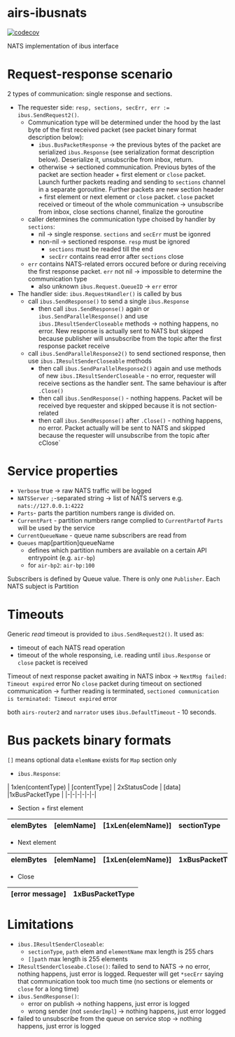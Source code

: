 # airs-ibusnats
[![codecov](https://codecov.io/gh/untillpro/airs-ibusnats/branch/master/graph/badge.svg?token=HmtGrmC6C1)](https://codecov.io/gh/untillpro/airs-ibusnats)

NATS implementation of ibus interface

# Request-response scenario

2 types of communication: single response and sections.
- The requester side: `resp, sections, secErr, err := ibus.SendRequest2()`.
  - Communication type will be determined under the hood by the last byte of the first received packet (see packet binary format description below):
    - `ibus.BusPacketResponse` -> the previous bytes of the packet are serialized `ibus.Response` (see  serialization format description below). Deserialize it, unsubscribe from inbox, return.
    - otherwise -> sectioned communication. Previous bytes of the packet are section header + first element or `close` packet. Launch further packets reading and sending to `sections` channel in a separate goroutine. Further packets are new section header + first element or next element or `close` packet. `close` packet received or timeout of the whole communication -> unsubscribe from inbox, close sections channel, finalize the goroutine
  - caller determines the communication type choised by handler by `sections`:
    - nil -> single response. `sections` and `secErr` must be igonred
    - non-nil -> sectioned response. `resp` must be ignored
      - `sections` must be readed till the end
      - `secErr` contains read error after `sections` close
  - `err` contains NATS-related errors occured before or during receiving the first response packet. `err` not nil -> impossible to determine the communication type
    - also unknown `ibus.Request.QueueID` -> `err` error
- The handler side: `ibus.RequestHandler()` is called by bus
   - call `ibus.SendResponse()` to send a single `ibus.Response`
     - then call `ibus.SendResponse()` again or `ibus.SendParallelResponse()` and use `ibus.IResultSenderCloseable` methods -> nothing happens, no error. New response is actually sent to NATS but skipped because publisher will unsubscribe from the topic after the first response packet receive
   - call `ibus.SendParallelResponse2()` to send sectioned response, then use `ibus.IResultSenderCloseable` methods
     - then call `ibus.SendParallelResponse2()` again and use methods of new `ibus.IResultSenderCloseable` - no error, requester will receive sections as the handler sent. The same behaviour is after `.Close()`
     - then call `ibus.SendResponse()` - nothing happens. Packet will be received bye requester and skipped because it is not section-related
     - then call `ibus.SendResponse()` after `.Close()` - nothing happens, no error. Packet actually will be sent to NATS and skipped because the requester will unsubscribe from the topic after cClose`

# Service properties
- `Verbose` true -> raw NATS traffic will be logged
- `NATSServer` `;`-separated string -> list of NATS servers e.g. `nats://127.0.0.1:4222`
- `Parts`- parts the partition numbers range is divided on.
- `CurrentPart` - partition numbers range complied to `CurrentPart`of `Parts` will be used by the service
- `CurrentQueueName` - queue name subscribers are read from
- `Queues` map[partition]queueName
  - defines which partition numbers are available on a certain API entrypoint (e.g. `air-bp`)
  - for `air-bp2`: `air-bp:100`

Subscribers is defined by Queue value. There is only one `Publisher`.
Each NATS subject is Partition


# Timeouts
Generic _read_ timeout is provided to `ibus.SendRequest2()`. It used as:
- timeout of each NATS read operation
- timeout of the whole responsing, i.e. reading until `ibus.Response` or `close` packet is received

Timeout of next response packet awaiting in NATS inbox -> `NextMsg failed: Timeout expired` error
No `close` packet during timeout on sectioned communication -> further reading is terminated, `sectioned communication is terminated: Timeout expired` error

both `airs-router2` and `narrator` uses `ibus.DefaultTimeout` - 10 seconds.

# Bus packets binary formats
  `[]` means optional data
  `elemName` exists for `Map` section only

- `ibus.Response`:

| 1xlen(contentType) | [contentType] | 2xStatusCode | [data] |1xBusPacketType |
|-|-|-|-|-|-|

- Section + first element

| elemBytes | [elemName] | [1xLen(elemName)] | sectionType | 1xlen(sectionType) | path[0] | 1xLen(path[0]) | ... | 1xLen([]path) | 1xBusPacketType |
|-|-|-|-|-|-|-|-|-|-|

- Next element

| elemBytes | [elemName] | [1xLen(elemName)] | 1xBusPacketType |
|-|-|-|-|

- Close

| [error message] | 1xBusPacketType |
|-|-|

# Limitations
- `ibus.IResultSenderCloseable`:
  - `sectionType`, `path` elem and `elementName` max length is 255 chars
  - `[]path` max length is 255 elements
- `IResultSenderCloseabe.Close()`: failed to send to NATS -> no error, nothing happens, just error is logged. Requester will get `*secErr` saying that communication took too much time (no sections or elements or `close` for a long time)
- `ibus.SendResponse()`:
  - error on publish -> nothing happens, just error is logged
  - wrong sender (not `senderImpl`) -> nothing happens, just error logged
- failed to unsubscribe from the queue on service stop -> nothing happens, just error is logged
